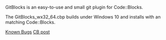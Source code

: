 GitBlocks is an easy-to-use and small git plugin for Code::Blocks.

The GitBlocks_wx32_64.cbp builds under Windows 10 and installs with an matching Code::Blocks.

[Known Bugs](known-bugs.txt)
[CB post](https://forums.codeblocks.org/index.php/topic,25365.msg)
